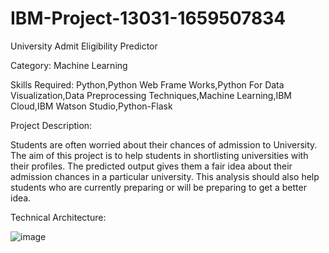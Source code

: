 # IBM-Project-13031-1659507834
University Admit Eligibility Predictor

Category: Machine Learning

Skills Required:
Python,Python Web Frame Works,Python For Data Visualization,Data Preprocessing Techniques,Machine Learning,IBM Cloud,IBM Watson Studio,Python-Flask

Project Description:

Students are often worried about their chances of admission to University. The aim of this project is to help students in shortlisting universities with their profiles. The predicted output gives them a fair idea about their admission chances in a particular university. This analysis should also help students who are currently preparing or will be preparing to get a better idea.


Technical Architecture:

![image](https://user-images.githubusercontent.com/67596477/192869923-9383403d-d6f3-4301-84e2-a6b5a69318e6.png)

